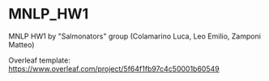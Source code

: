 # MNLP_HW1
MNLP HW1 by "Salmonators" group (Colamarino Luca, Leo Emilio, Zamponi Matteo)


Overleaf template:
https://www.overleaf.com/project/5f64f1fb97c4c50001b60549
